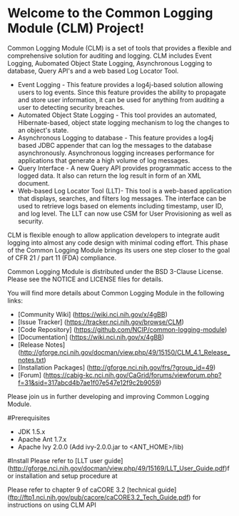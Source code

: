 Welcome to the Common Logging Module (CLM) Project!
==================================================

Common Logging Module (CLM) is a set of tools that provides a flexible and comprehensive solution for auditing and logging. CLM includes Event Logging, Aubomated Object State Logging, Asynchronous Logging to database, Query API's and a web based Log Locator Tool.
 * Event Logging - This feature provides a log4j-based solution allowing users to log events. Since this feature provides the ability to propagate and store user information, it can be used for anything from auditing a user to detecting security breaches.
 * Automated Object State Logging - This tool provides an automated, Hibernate-based, object state logging mechanism to log the changes to an object's state.
 * Asynchronous Logging to database - This feature provides a log4j based JDBC appender that can log the messages to the database asynchronously. Asynchronous logging increases performance for applications that generate a high volume of log messages.
 * Query Interface - A new Query API provides programmatic access to the logged data. It also can return the log result in form of an XML document.
 * Web-based Log Locator Tool (LLT)- This tool is a web-based application that displays, searches, and filters log messages. The interface can be used to retrieve logs based on elements including timestamp, user ID, and log level. The LLT can now use CSM for User Provisioning as well as security.

CLM is flexible enough to allow application developers to integrate audit logging into almost any code design with minimal coding effort. This phase of the Common Logging Module brings its users one step closer to the goal of CFR 21 / part 11 (FDA) compliance.

Common Logging Module is distributed under the BSD 3-Clause License.
Please see the NOTICE and LICENSE files for details.

You will find more details about Common Logging Module in the following links:

 * [Community Wiki] (https://wiki.nci.nih.gov/x/4gBB)
 * [Issue Tracker] (https://tracker.nci.nih.gov/browse/CLM)
 * [Code Repository] (https://github.com/NCIP/common-logging-module)
 * [Documentation] (https://wiki.nci.nih.gov/x/4gBB) 
 * [Release Notes] (http://gforge.nci.nih.gov/docman/view.php/49/15150/CLM_4.1_Release_notes.txt)
 * [Installation Packages] (http://gforge.nci.nih.gov/frs/?group_id=49)
 * [Forum] (https://cabig-kc.nci.nih.gov/CaGrid/forums/viewforum.php?f=31&sid=317abcd4b7ae1f07e547e12f9c2b9059)

Please join us in further developing and improving Common Logging Module.

#Prerequisites
* JDK 1.5.x
* Apache Ant 1.7.x
* Apache Ivy 2.0.0 (Add ivy-2.0.0.jar to <ANT_HOME>/lib)

#Install
Please refer to [LLT user guide] (http://gforge.nci.nih.gov/docman/view.php/49/15169/LLT_User_Guide.pdf)for installation and setup procedure at

Please refer to chapter 9 of caCORE 3.2 [technical guide] (ftp://ftp1.nci.nih.gov/pub/cacore/caCORE3.2_Tech_Guide.pdf) for instructions on using CLM API

